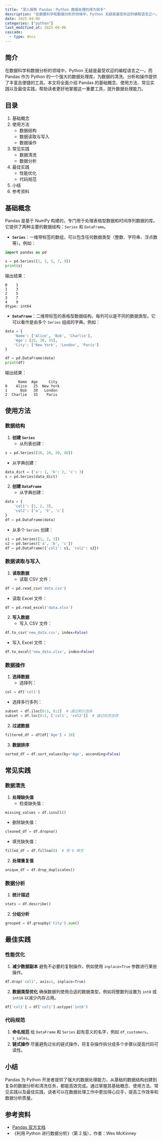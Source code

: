 ```yaml
---
title: "深入探索 Pandas：Python 数据处理的得力助手"
description: "在数据科学和数据分析的领域中，Python 无疑是最受欢迎的编程语言之一。而 Pandas 作为 Python 的一个强大的数据处理库，为数据的清洗、分析和操作提供了丰富且便捷的工具。本文将全面介绍 Pandas 的基础概念、使用方法、常见实践以及最佳实践，帮助读者更好地掌握这一重要工具，提升数据处理能力。"
date: 2025-04-06
categories: ["python"]
last_modified_at: 2025-04-06
cascade:
  - type: docs
---
```



## 简介
在数据科学和数据分析的领域中，Python 无疑是最受欢迎的编程语言之一。而 Pandas 作为 Python 的一个强大的数据处理库，为数据的清洗、分析和操作提供了丰富且便捷的工具。本文将全面介绍 Pandas 的基础概念、使用方法、常见实践以及最佳实践，帮助读者更好地掌握这一重要工具，提升数据处理能力。

<!-- more -->
## 目录
1. 基础概念
2. 使用方法
    - 数据结构
    - 数据读取与写入
    - 数据操作
3. 常见实践
    - 数据清洗
    - 数据分析
4. 最佳实践
    - 性能优化
    - 代码规范
5. 小结
6. 参考资料

## 基础概念
Pandas 是基于 NumPy 构建的，专门用于处理表格型数据和时间序列数据的库。它提供了两种主要的数据结构：`Series` 和 `DataFrame`。
- **`Series`**：一维带标签的数组，可以包含任何数据类型（整数、字符串、浮点数等）。例如：
```python
import pandas as pd

s = pd.Series([1, 3, 5, 7, 9])
print(s)
```
输出结果：
```
0    1
1    3
2    5
3    7
4    9
dtype: int64
```
- **`DataFrame`**：二维带标签的表格型数据结构，每列可以是不同的数据类型。它可以看作是由多个 `Series` 组成的字典。例如：
```python
data = {
    'Name': ['Alice', 'Bob', 'Charlie'],
    'Age': [25, 30, 35],
    'City': ['New York', 'London', 'Paris']
}

df = pd.DataFrame(data)
print(df)
```
输出结果：
```
      Name  Age     City
0    Alice   25  New York
1      Bob   30   London
2  Charlie   35    Paris
```

## 使用方法

### 数据结构
1. **创建 `Series`**
   - 从列表创建：
```python
s = pd.Series([10, 20, 30, 40])
```
   - 从字典创建：
```python
data_dict = {'a': 1, 'b': 2, 'c': 3}
s = pd.Series(data_dict)
```
2. **创建 `DataFrame`**
   - 从字典创建：
```python
data = {
    'col1': [1, 2, 3],
    'col2': ['a', 'b', 'c']
}
df = pd.DataFrame(data)
```
   - 从多个 `Series` 创建：
```python
s1 = pd.Series([1, 2, 3])
s2 = pd.Series(['a', 'b', 'c'])
df = pd.DataFrame({'col1': s1, 'col2': s2})
```

### 数据读取与写入
1. **读取数据**
   - 读取 CSV 文件：
```python
df = pd.read_csv('data.csv')
```
   - 读取 Excel 文件：
```python
df = pd.read_excel('data.xlsx')
```
2. **写入数据**
   - 写入 CSV 文件：
```python
df.to_csv('new_data.csv', index=False)
```
   - 写入 Excel 文件：
```python
df.to_excel('new_data.xlsx', index=False)
```

### 数据操作
1. **选择数据**
   - 选择列：
```python
col = df['col1']
```
   - 选择多行多列：
```python
subset = df.iloc[0:3, 0:2]  # 通过索引选择
subset = df.loc[0:2, ['col1', 'col2']]  # 通过标签选择
```
2. **过滤数据**
```python
filtered_df = df[df['Age'] > 30]
```
3. **数据排序**
```python
sorted_df = df.sort_values(by='Age', ascending=False)
```

## 常见实践

### 数据清洗
1. **处理缺失值**
   - 检查缺失值：
```python
missing_values = df.isnull()
```
   - 删除缺失值：
```python
cleaned_df = df.dropna()
```
   - 填充缺失值：
```python
filled_df = df.fillna(0)  # 用 0 填充
```
2. **处理重复值**
```python
unique_df = df.drop_duplicates()
```

### 数据分析
1. **统计描述**
```python
stats = df.describe()
```
2. **分组分析**
```python
grouped = df.groupby('City').sum()
```

## 最佳实践

### 性能优化
1. **减少数据副本**
   避免不必要的复制操作，例如使用 `inplace=True` 参数进行某些操作。
```python
df.drop('col1', axis=1, inplace=True)
```
2. **数据类型优化**
   确保数据列使用合适的数据类型，例如将整数列设置为 `int8` 或 `int16` 以减少内存占用。
```python
df['col1'] = df['col1'].astype('int8')
```

### 代码规范
1. **命名规范**
   给 `DataFrame` 和 `Series` 起有意义的名字，例如 `df_customers`、`s_sales`。
2. **链式操作**
   尽量避免过长的链式操作，将复杂操作拆分成多个步骤以提高代码可读性。

## 小结
Pandas 为 Python 开发者提供了强大的数据处理能力，从基础的数据结构创建到复杂的数据分析和清洗任务，都能高效完成。通过掌握其基础概念、使用方法、常见实践以及最佳实践，读者可以在数据处理工作中更加得心应手，提高工作效率和数据分析质量。

## 参考资料
- [Pandas 官方文档](https://pandas.pydata.org/docs/)
- 《利用 Python 进行数据分析》（第 2 版），作者：Wes McKinney 